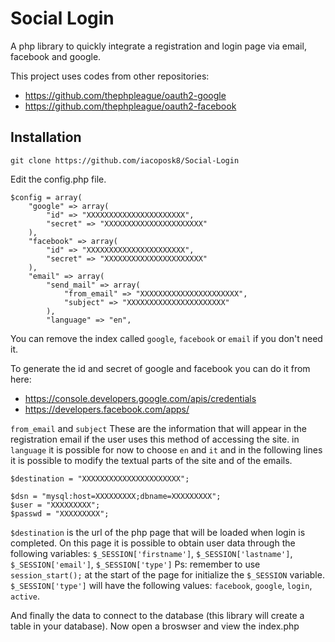 
# Social Login
A php library to quickly integrate a registration and login page via email, facebook and google.

This project uses codes from other repositories:
 - https://github.com/thephpleague/oauth2-google
 - https://github.com/thephpleague/oauth2-facebook

## Installation

    git clone https://github.com/iacoposk8/Social-Login
Edit the config.php file.

	$config = array(
		"google" => array(
			"id" => "XXXXXXXXXXXXXXXXXXXXXX",
			"secret" => "XXXXXXXXXXXXXXXXXXXXXX"
		),
		"facebook" => array(
			"id" => "XXXXXXXXXXXXXXXXXXXXXX",
			"secret" => "XXXXXXXXXXXXXXXXXXXXXX"
		),
		"email" => array(
			"send_mail" => array(
				"from_email" => "XXXXXXXXXXXXXXXXXXXXXX",
				"subject" => "XXXXXXXXXXXXXXXXXXXXXX"
			),
			"language" => "en",
You can remove the index called `google`, `facebook` or `email` if you don't need it.

To generate the id and secret of google and facebook you can do it from here:

 - https://console.developers.google.com/apis/credentials
 - https://developers.facebook.com/apps/

`from_email` and `subject` These are the information that will appear in the registration email if the user uses this method of accessing the site.
in `language` it is possible for now to choose `en` and `it` and in the following lines it is possible to modify the textual parts of the site and of the emails.

    $destination = "XXXXXXXXXXXXXXXXXXXXXX";
    		
    $dsn = "mysql:host=XXXXXXXXX;dbname=XXXXXXXXX";
    $user = "XXXXXXXXX";
    $passwd = "XXXXXXXXX"; 
`$destination` is the url of the php page that will be loaded when login is completed. On this page it is possible to obtain user data through the following variables: `$_SESSION['firstname']`, `$_SESSION['lastname']`, `$_SESSION['email']`, `$_SESSION['type']`
Ps: remember to use `session_start();` at the start of the page for initialize the `$_SESSION` variable.
`$_SESSION['type']` will have the following values: `facebook`, `google`, `login`, `active`.

And finally the data to connect to the database (this library will create a table in your database).  Now open a broswser and view the index.php
